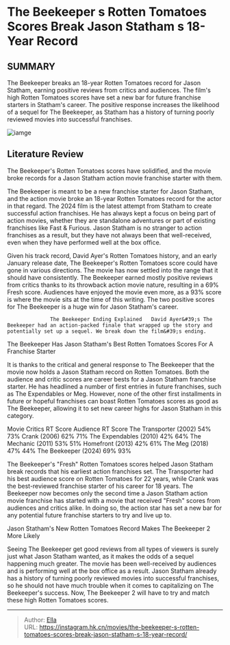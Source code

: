 # The Beekeeper s Rotten Tomatoes Scores Break Jason Statham s 18-Year Record


## SUMMARY 



  The Beekeeper breaks an 18-year Rotten Tomatoes record for Jason Statham, earning positive reviews from critics and audiences.   The film&#39;s high Rotten Tomatoes scores have set a new bar for future franchise starters in Statham&#39;s career.   The positive response increases the likelihood of a sequel for The Beekeeper, as Statham has a history of turning poorly reviewed movies into successful franchises.  

![iamge](https://static1.srcdn.com/wordpress/wp-content/uploads/2024/01/jason-statham-the-beekeeper-rotten-tomatoes.jpg)

## Literature Review

The Beekeeper&#39;s Rotten Tomatoes scores have solidified, and the movie broke records for a Jason Statham action movie franchise starter with them.




The Beekeeper is meant to be a new franchise starter for Jason Statham, and the action movie broke an 18-year Rotten Tomatoes record for the actor in that regard. The 2024 film is the latest attempt from Statham to create successful action franchises. He has always kept a focus on being part of action movies, whether they are standalone adventures or part of existing franchises like Fast &amp; Furious. Jason Statham is no stranger to action franchises as a result, but they have not always been that well-received, even when they have performed well at the box office.




Given his track record, David Ayer&#39;s Rotten Tomatoes history, and an early January release date, The Beekeeper&#39;s Rotten Tomatoes score could have gone in various directions. The movie has now settled into the range that it should have consistently. The Beekeeper earned mostly positive reviews from critics thanks to its throwback action movie nature, resulting in a 69% Fresh score. Audiences have enjoyed the movie even more, as a 93% score is where the movie sits at the time of this writing. The two positive scores for The Beekeeper is a huge win for Jason Statham&#39;s career.

                  The Beekeeper Ending Explained   David Ayer&#39;s The Beekeeper had an action-packed finale that wrapped up the story and potentially set up a sequel. We break down the film&#39;s ending.   


 The Beekeeper Has Jason Statham&#39;s Best Rotten Tomatoes Scores For A Franchise Starter 
          




It is thanks to the critical and general response to The Beekeeper that the movie now holds a Jason Statham record on Rotten Tomatoes. Both the audience and critic scores are career bests for a Jason Statham franchise starter. He has headlined a number of first entries in future franchises, such as The Expendables or Meg. However, none of the other first installments in future or hopeful franchises can boast Rotten Tomatoes scores as good as The Beekeeper, allowing it to set new career highs for Jason Statham in this category.

 Movie  Critics RT Score  Audience RT Score   The Transporter (2002)  54%  73%   Crank (2006)  62%  71%   The Expendables (2010)  42%  64%   The Mechanic (2011)  53%  51%   Homefront (2013)  42%  61%   The Meg (2018)  47%  44%   The Beekeeper (2024)  69%  93%   






The Beekeeper&#39;s &#34;Fresh&#34; Rotten Tomatoes scores helped Jason Statham break records that his earliest action franchises set. The Transporter had his best audience score on Rotten Tomatoes for 22 years, while Crank was the best-reviewed franchise starter of his career for 18 years. The Beekeeper now becomes only the second time a Jason Statham action movie franchise has started with a movie that received &#34;Fresh&#34; scores from audiences and critics alike. In doing so, the action star has set a new bar for any potential future franchise starters to try and live up to.



 Jason Statham&#39;s New Rotten Tomatoes Record Makes The Beekeeper 2 More Likely 
          

Seeing The Beekeeper get good reviews from all types of viewers is surely just what Jason Statham wanted, as it makes the odds of a sequel happening much greater. The movie has been well-received by audiences and is performing well at the box office as a result. Jason Statham already has a history of turning poorly reviewed movies into successful franchises, so he should not have much trouble when it comes to capitalizing on The Beekeeper&#39;s success. Now, The Beekeeper 2 will have to try and match these high Rotten Tomatoes scores.






---

> Author: [Ella](https://instagram.hk.cn/)  
> URL: https://instagram.hk.cn/movies/the-beekeeper-s-rotten-tomatoes-scores-break-jason-statham-s-18-year-record/  

